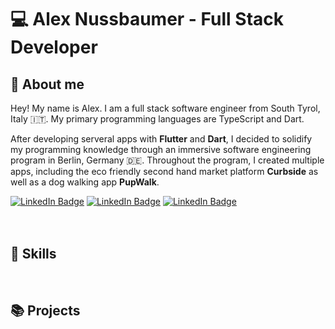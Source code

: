 <link rel="stylesheet" href="https://cdn.jsdelivr.net/gh/devicons/devicon@latest/devicon.min.css">


# 💻 Alex Nussbaumer - Full Stack Developer
## 🙇 About me 
<div class="wrapper">
<p class="header">

<p class="intro">
Hey! My name is Alex. I am a full stack software engineer from South Tyrol, Italy 🇮🇹. My primary programming languages are TypeScript and Dart. 
</p>

After developing serveral apps with **Flutter** and **Dart**, I decided to solidify my programming knowledge through an immersive software engineering program in Berlin, Germany 🇩🇪. Throughout the program, I created multiple apps, including the eco friendly second hand market platform **Curbside** as well as a dog walking app **PupWalk**.
<p>
<div id="badges">
<a href="https://www.linkedin.com/in/alex-nussbaumer/">
  <img src="https://img.shields.io/badge/LinkedIn-blue?style=for-the-badge&logo=linkedin&logoColor=white" alt="LinkedIn Badge"/></a>
<a href="mailto:alex.nssbmr@gmail.com">
  <img src="https://img.shields.io/badge/Gmail-D14836?style=for-the-badge&logo=gmail&logoColor=white" alt="LinkedIn Badge"/></a>
<a href="https://www.codewars.com/users/alexnussbaumer">
  <img src="	https://img.shields.io/badge/Codewars-B1361E?style=for-the-badge&logo=Codewars&logoColor=white" alt="LinkedIn Badge"/></a>
</div>
</div>

<br/>
<br/>

## 🤺 Skills

<img class="icon">
<i class="devicon-typescript-plain colored"></i>
<i class="devicon-javascript-plain colored"></i>
<i class="devicon-flutter-plain colored"></i>
<i class="devicon-dart-plain colored"></i>
<i class="devicon-python-plain colored"></i>
<i class="devicon-pandas-plain colored"></i>
<i class="devicon-react-plain colored"></i>
<i class="devicon-nodejs-plain colored"></i>
<i class="devicon-express-original colored"></i>
<i class="devicon-graphql-plain colored"></i>
<i class="devicon-postgresql-plain colored"></i>
<i class="devicon-mongodb-plain colored"></i>
<i class="devicon-firebase-plain colored"></i>
<i class="devicon-docker-plain colored"></i>
<i class="devicon-nginx-plain colored"></i>
<i class="devicon-tailwindcss-plain colored"></i>
</img>

<br/>
<br/>

## 📚 Projects
<!--
**alexn62/alexn62** is a ✨ _special_ ✨ repository because its `README.md` (this file) appears on your GitHub profile.

Here are some ideas to get you started:

- 🔭 I’m currently working on ...
- 🌱 I’m currently learning ...
- 👯 I’m looking to collaborate on ...
- 🤔 I’m looking for help with ...
- 💬 Ask me about ...
- 📫 How to reach me: ...
- 😄 Pronouns: ...
- ⚡ Fun fact: ...
  -->
